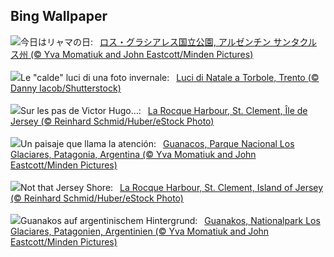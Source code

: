 ## Bing Wallpaper
![](https://www.bing.com/th?id=OHR.PatagoniaGuanaco_JA-JP9289899395_UHD.jpg&w=1000)今日はリャマの日:&nbsp;&ensp;[ロス・グラシアレス国立公園, アルゼンチン サンタクルス州 (© Yva Momatiuk and John Eastcott/Minden Pictures)](https://www.bing.com/th?id=OHR.PatagoniaGuanaco_JA-JP9289899395_UHD.jpg)
<br><br/>
![](https://www.bing.com/th?id=OHR.TorboleTrento_IT-IT9651438497_UHD.jpg&w=1000)Le "calde" luci di una foto invernale:&nbsp;&ensp;[Luci di Natale a Torbole, Trento (© Danny Iacob/Shutterstock)](https://www.bing.com/th?id=OHR.TorboleTrento_IT-IT9651438497_UHD.jpg)
<br><br/>
![](https://www.bing.com/th?id=OHR.JerseyIsland_FR-FR4014866072_UHD.jpg&w=1000)Sur les pas de Victor Hugo…:&nbsp;&ensp;[La Rocque Harbour, St. Clement, Île de Jersey (© Reinhard Schmid/Huber/eStock Photo)](https://www.bing.com/th?id=OHR.JerseyIsland_FR-FR4014866072_UHD.jpg)
<br><br/>
![](https://www.bing.com/th?id=OHR.PatagoniaGuanaco_ES-ES4871228557_UHD.jpg&w=1000)Un paisaje que llama la atención:&nbsp;&ensp;[Guanacos, Parque Nacional Los Glaciares, Patagonia, Argentina (© Yva Momatiuk and John Eastcott/Minden Pictures)](https://www.bing.com/th?id=OHR.PatagoniaGuanaco_ES-ES4871228557_UHD.jpg)
<br><br/>
![](https://www.bing.com/th?id=OHR.JerseyIsland_EN-GB3607205137_UHD.jpg&w=1000)Not that Jersey Shore:&nbsp;&ensp;[La Rocque Harbour, St. Clement, Island of Jersey (© Reinhard Schmid/Huber/eStock Photo)](https://www.bing.com/th?id=OHR.JerseyIsland_EN-GB3607205137_UHD.jpg)
<br><br/>
![](https://www.bing.com/th?id=OHR.PatagoniaGuanaco_DE-DE6032198626_UHD.jpg&w=1000)Guanakos auf argentinischem Hintergrund:&nbsp;&ensp;[Guanakos, Nationalpark Los Glaciares, Patagonien, Argentinien (© Yva Momatiuk and John Eastcott/Minden Pictures)](https://www.bing.com/th?id=OHR.PatagoniaGuanaco_DE-DE6032198626_UHD.jpg)
<br><br/>
